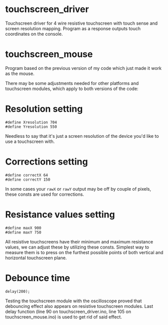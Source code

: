 # touchscreen_driver
Touchscreen driver for 4 wire resistive touchscreen with touch sense and screen resolution mapping.
Program as a response outputs touch coordinates on the console.

# touchscreen_mouse
Program based on the previous version of my code which just made it work as the mouse. 

There may be some adjustments needed for other platforms and touchscreen modules, which apply to both versions of the code:

# Resolution setting

``` 
#define Xresolution 704
#define Yresolution 550
```
Needless to say that it's just a screen resolution of the device you'd like to use a touchscreen with.

# Corrections setting

```
#define correctX 64
#define correctY 150
```
In some cases your ```rawX``` or ```rawY``` output may be off by couple of pixels, these consts are used for corrections.

# Resistance values setting

``` 
#define maxX 900
#define maxY 750 
```
All resistive touchscreens have their minimum and maximum resistance values, we can adjust these by utilizing these consts. 
Simplest way to measure them is to press on the furthest possible points of both vertical and horizontal touchscreen plane.

# Debounce time

```
delay(200);
```
Testing the touchscreen module with the oscilloscope proved that debouncing effect also appears on resistive touchscreen modules.
Last delay function (line 90 on touchscreen_driver.ino, line 105 on touchscreen_mouse.ino) is used to get rid of said effect.
